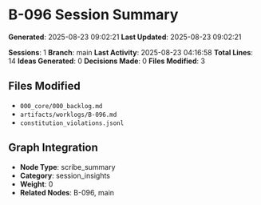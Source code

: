 

<!-- DSPY_ROLE: implementer -->
<!-- DSPY_AUTHORITY: scribe_session_insights -->
<!-- DSPY_FILES: artifacts/worklogs/B-096.md, artifacts/summaries/B-096-summary.md -->
<!-- DSPY_CONTEXT: AI-generated summary of Scribe brainstorming session with actionable insights -->
<!-- DSPY_VALIDATION: session_analysis, decision_tracking, implementation_progress -->
<!-- DSPY_RESPONSIBILITIES: context_capture, insight_extraction, progress_tracking -->
<!-- GRAPH_NODE_TYPE: scribe_summary -->
<!-- GRAPH_CATEGORY: session_insights -->
<!-- GRAPH_WEIGHT: 0 -->
<!-- CREATED_AT: 2025-08-23T09:02:21.211710 -->
<!-- UPDATED_AT: 2025-08-23T09:02:21.211715 -->
<!-- SESSION_COUNT: 1 -->
<!-- IDEAS_COUNT: 0 -->
<!-- DECISIONS_COUNT: 0 -->
<!-- BRANCH: main -->
<!-- LAST_ACTIVITY: 2025-08-23 04:16:58 -->

# B-096 Session Summary

**Generated**: 2025-08-23 09:02:21
**Last Updated**: 2025-08-23 09:02:21

**Sessions**: 1
**Branch**: main
**Last Activity**: 2025-08-23 04:16:58
**Total Lines**: 14
**Ideas Generated**: 0
**Decisions Made**: 0
**Files Modified**: 3

## Files Modified
- `000_core/000_backlog.md`
- `artifacts/worklogs/B-096.md`
- `constitution_violations.jsonl`

## Graph Integration
- **Node Type**: scribe_summary
- **Category**: session_insights
- **Weight**: 0
- **Related Nodes**: B-096, main

